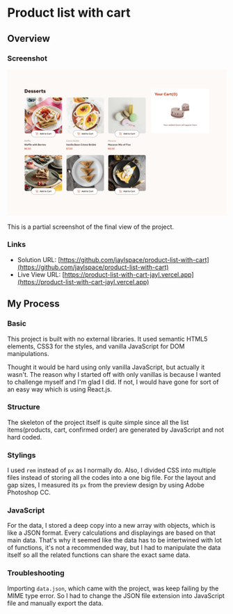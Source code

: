 # Product list with cart

## Overview

### Screenshot

![Design preview for the Product list with cart coding challenge](./assets/images/preview.png)

This is a partial screenshot of the final view of the project.

### Links

- Solution URL: [https://github.com/jaylspace/product-list-with-cart](https://github.com/jaylspace/product-list-with-cart)
- Live View URL: [https://product-list-with-cart-jayl.vercel.app](https://product-list-with-cart-jayl.vercel.app)

## My Process

### Basic

This project is built with no external libraries. It used semantic HTML5 elements, CSS3 for the styles, and vanilla JavaScript for DOM manipulations.

Thought it would be hard using only vanilla JavaScript, but actually it wasn't. The reason why I started off with only vanillas is because I wanted to challenge myself and I'm glad I did. If not, I would have gone for sort of an easy way which is using React.js.

### Structure

The skeleton of the project itself is quite simple since all the list items(products, cart, confirmed order) are generated by JavaScript and not hard coded.

### Stylings

I used `rem` instead of `px` as I normally do. Also, I divided CSS into multiple files instead of storing all the codes into a one big file. For the layout and gap sizes, I measured its `px` from the preview design by using Adobe Photoshop CC.

### JavaScript

For the data, I stored a deep copy into a new array with objects, which is like a JSON format. Every calculations and displayings are based on that main data. That's why it seemed like the data has to be intertwined with lot of functions, it's not a recommended way, but I had to manipulate the data itself so all the related functions can share the exact same data.

### Troubleshooting

Importing `data.json`, which came with the project, was keep failing by the MIME type error. So I had to change the JSON file extension into JavaScript file and manually export the data.

